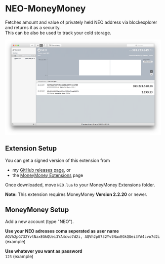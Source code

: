 # NEO-MoneyMoney
Fetches amount and value of privately held NEO address via blockexplorer and returns it as a security.  
This can be also be used to track your cold storage.

![MoneyMoney screenshot with NEO Balance](screens/neo-balance.png)

## Extension Setup

You can get a signed version of this extension from

* my [GitHub releases page](https://github.com/Jacubeit/NEO-MoneyMoney/releases/tag/v0.1), or
* the [MoneyMoney Extensions](https://moneymoney-app.com/extensions/) page

Once downloaded, move `NEO.lua` to your MoneyMoney Extensions folder.

**Note:** This extension requires MoneyMoney **Version 2.2.20** or newer.

## MoneyMoney Setup

Add a new account (type "NEO"). 

**Use your NEO adresses coma seperated as user name**  
`AQVh2pG732YvtNaxEGkQUei3YA4cvo7d2i, AQVh2pG732YvtNaxEGkQUei3YA4cvo7d2i` (example)

**Use whatever you want as password**  
`123` (example)

